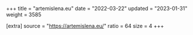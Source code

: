 +++
title = "artemislena.eu"
date = "2022-03-22"
updated = "2023-01-31"
weight = 3585

[extra]
source = "https://artemislena.eu/"
ratio = 64
size = 4
+++
